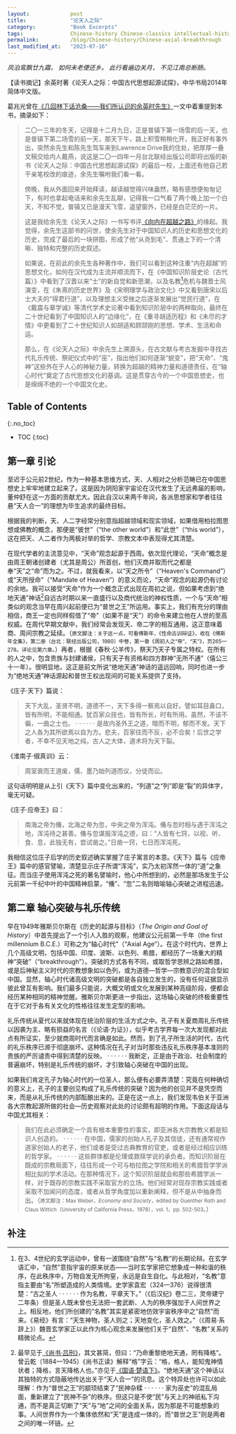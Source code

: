 ```yaml
---
layout:             post
title:              "论天人之际"
category:           "Book Excerpts"
tags:               Chinese-history Chinese-classics intellectual-history cultural-history
permalink:          /blog/Chinese-history/Chinese-axial-breakthrough
last_modified_at:   "2023-07-16"    
---
```


<p lang="zh" class="message"><em>
凤泊鸾飘廿九霜，
如何未老便还乡。
此行看遍边关月，
不见江南总断肠。
</em></p>

【读书摘记】余英时著《论天人之际：中国古代思想起源试探》，中华书局2014年简体中文版。

葛兆光曾在[《几回林下话沧桑&mdash;&mdash;我们所认识的余英时先生》](https://www.jiemian.com/article/6448139.html)一文中着重提到本书，摘录如下：

> 二〇一三年的冬天，记得是十二月九日，正是普镇下第一场雪的后一天，也是普镇下第二场雪的前一天，那天下午，路上积雪稍稍化开，我正好有事外出，突然余先生和陈先生驾车来到Lawrence Drive我的住处，把厚厚一叠文稿交给内人戴燕，说这是二〇一四年一月台北联经出版公司即将出版的新书《论天人之际：中国古代思想起源试探》的最后一校，上面还有他自己若干亲笔校改的痕迹，余先生嘱咐我们看一看。
>
> 傍晚，我从外面回来开始拜读，越读越觉得兴味盎然，略有感想便匆匆记下，有时也拿起电话来和余先生乱聊，记得我一口气看了两个晚上加一个白天，不知不觉，普镇又已是漫天飞雪，遥望窗外，已经是白茫茫的一片。
>
> 这是我给余先生《论天人之际》一书写书评[《向内在超越之路》](https://book.douban.com/review/10570705/)的缘起。我觉得，余先生这部书的问世，使余先生对于中国知识人的历史和思想文化的历史，完成了最后的一块拼图，形成了他“从尧到毛”、贯通上下的一个清晰、独特和完整的历史叙述。
>
> 如果说，在前此的余先生各种著作中，我们可以看到这种注重“内在超越”的思想文化，如何在汉代成为主流并顺流而下，在《中国知识阶层史论（古代篇）》中看到了汉晋以来“士”的新自觉和新思潮，以及名教[^1]危机与魏晋士风演变，在《朱熹的历史世界》及《宋明理学与政治文化》中又看到唐宋以后士大夫的“得君行道”，以及理想主义受挫之后逐渐发展出“觉民行道”，在《戴震与章学诚》等清代学术史论著中看到知识阶层中的两种取向，最终在二十世纪看到了中国知识人的“边缘化”，在《重寻胡适历程》和《未尽的才情》中更看到了二十世纪知识人如胡适和顾颉刚的思想、学术、生活和命运。
>
> 那么，在《论天人之际》中余先生上溯源头，在古文献与考古发掘中寻找古代礼乐传统、祭祀仪式中的“巫”，指出他们如何逐渐“蜕变”，把“天命”、“鬼神”这些外在于人心的神秘力量，转换为超越的精神力量和道德责任，在“轴心时代”奠定了古代思想文化的基调。这是贯穿古今的一个中国思想史，也是绵绵不绝的一个中国文化史。

<!-- excerpt-end -->

## Table of Contents
{:.no_toc}
* TOC 
{:toc}

## 第一章 引论

至迟于公元前2世纪，作为一种基本思维方式，天、人相对之分析范畴已在中国思想史上牢牢地建立起来了。这是因为阴阳家宇宙论在汉代发生了无远弗届的影响，董仲舒在这一方面的贡献尤大。因此自汉以来两千年间，各派思想家和学者往往悬“天人合一”的理想为毕生追求的最终目标。

根据我的判断，天、人二字经常分别意指超越领域和现实领域，如果借用柏拉图思想或佛教的概念，那便是“彼世”（“the other world”）和“此世”（“this world”），这在把天、人二者作为两极对举的哲学、宗教文本中表现得尤其清楚。

在现代学者的主流意见中，“天命”观念起源于西周。依次现代理论，“天命”概念是由周王朝诸创建者（尤其是周公）所首创，他们灭商并取而代之都是奉“天”之“命”而为之。不过，就我看来，以“天之所令”（“Heaven's Command”）或“天所授命”（“Mandate of Heaven”）的意义而论，“天命”观念的起源仍有讨论的余地。我可以接受“天命”作为一个概念正式出现在周初之说，但如果考虑到“绝地天通”神话[^2]自远古时期以来一直盛行以及商代统治的神权性质，一个与“天命”相类似的观念当早在周兴起前便已为“普世之王”所运用。事实上，我们有充分的理由相信，商王一定也同样假借了“帝”（如果不是“天”）的命令来建立他在人世的至高权威。在周代早期文献中，我们经常会发现天、帝二字的相互通用，这正意味着商、周间宗教之延续。（<small>原文脚注：关于这一点，可看傅斯年，《性命古训辩证》，收在《傅斯年全集》，第二册（台北：联经出版公司，1980）中卷，第一章《周初人之“帝”、“天”》，页265&mdash;278。详论见第六章。</small>）再者，根据《春秋·公羊传》，祭天乃天子专属之特权。在所有的人之中，包含贵族与封建诸侯，只有天子有资格和四方群神“无所不通”（僖公三十一年）。很明显地，这正是前文所说“绝地天通”神话的遥远回响，同时也进一步为“绝地天通”神话源起和普世王权出现间的可能关系提供了支持。

《庄子·天下》篇说：

> 天下大乱，圣贤不明，道德不一，天下多得一察焉以自好。譬如耳目鼻口，皆有所明，不能相通。犹百家众技也，皆有所长，时有所用。虽然，不该不徧，一曲之士也。 · · · · · · 是故内圣外王之道，暗而不明，郁而不发。天下之人各为其所欲焉以自为方。悲夫，百家往而不反，必不合矣！后世之学者，不幸不见天地之纯，古人之大体，道术将为天下裂。

《淮南子·俶真训》云：

> 周室衰而王道废，儒、墨乃始列道而议，分徒而讼。

这句话明明是从上引《天下》篇中变化出来的，“列道”之“列”即是“裂”的异体字，毫无可疑。

《庄子·应帝王》曰：

> 南海之帝为儵，北海之帝为忽，中央之帝为浑沌。儵与忽时相与遇于浑沌之地，浑沌待之甚善。儵与忽谋报浑沌之德，曰：“人皆有七窍，以视、听、食、息，此独无有，尝试凿之。”日凿一窍，七日而浑沌死。

我相信这位庄子后学的历史叙述确实掌握了庄子寓言的本意。《天下》篇与《应帝王》篇中的感官譬喻，清楚显示庄子所谓“浑沌”，实乃太初浑然一体的“道”之象征。而当庄子使用浑沌之死的著名譬喻时，他心中所想到的，必然是那场发生于公元前第一千纪中叶的中国精神启蒙，“儵”、“忽”二名则暗喻轴心突破之进程迅速。

## 第二章 轴心突破与礼乐传统

早在1949年雅斯贝尔斯在《历史的起源与目标》（*The Origin and Goal of History*）中首先提出了一个引人入胜的观察，他建议公元前第一千年（the first millennium B.C.E.）可称之为“轴心时代”（“Axial Age”）。在这个时代内，世界上几个高级文明，包括中国、印度、波斯、以色列、希腊，都经历了一场重大的精神“突破”（“breakthrough”）。突破的方式各有不同，或取哲学思辨之路如希腊，或是后神秘主义时代的宗教想象如以色列，或为道德&mdash;哲学&mdash;宗教意识的混合型如中国。显然，轴心时代诸高级文明的突破都是各自独立发生的，没有任何证据显示彼此曾互有影响。我们最多只能说，大概文明或文化发展到某种高级阶段，便都会经历某种相同的精神觉醒。雅斯贝尔斯更进一步指出，这场轴心突破的终极重要性在于它对于各有关文化的性格往往发生定型的影响。

礼乐传统从夏代以来就体现在统治阶层的生活方式之中。孔子有关夏商周礼乐传统以因袭为主、略有损益的名言（《论语·为证》），似乎考古学界每一次大发现都对此点有所证实，至少就商周时代而言确是如此。然而，到了孔子所生活的时代，古代的礼乐秩序已濒于彻底崩坏。这种情况在孔子对当时那些违反礼乐秩序基本准则的贵族的严厉谴责中得到清楚的反映。 · · · · · · 我断定，正是由于政治、社会制度的普遍崩坏，特别是礼乐传统的崩坏，才引致轴心突破在中国的出现。

如果我们肯定孔子为轴心时代的一位圣人，那么便有必要弄清楚：究竟在何种确切的意义上，孔子的主要创见构成了礼乐传统的突破？因为他的创见并不是凭空而来，而是从礼乐传统的内部酝酿出来的。正是在这一点上，我们发现韦伯关于亚洲各大宗教起源所做的社会&mdash;历史观察对此处的讨论颇有超明的作用。下面这段话与中国尤其相关：

> 我们在此必须确定一个具有根本重要性的事实，即亚洲各大宗教教义都是知识人创造的。 · · · · · · 在中国，儒家的创始人孔子及其信徒，还有通常视作道家创始人的老子，他们或者是受过古典教育的官吏，或者是经过相应训练的哲学家。 · · · · · · 这些群体都是伦理或救赎学说的承负者。而知识阶层在既成的宗教局面下，往往形成一个可与柏拉图之学院和相关的希腊哲学学派相比拟的学术活动。在那种情况下，这个知识阶层就会和那些希腊学派一样，对于既存的宗教实践不采取官方的立场。他们经常对现存宗教实践或者采取不加闻问的态度，或者从哲学角度加以重新阐释，但不是从中抽身而出。（<small>原文脚注：Max Weber，*Economy and Society*，edited by Guenther Roth and Claus Wittich（University of California Press，1978），vol. 1，pp. 502-503。</small>）

## 补注

[^1]: 在3、4世纪的玄学运动中，曾有一波围绕“自然”与“名教”的长期论辩。在玄学语汇中，“自然”意指宇宙的原来状态&mdash;&mdash;当时玄学家把它想象成一种和谐的秩序，在此秩序中，万物自发无所拘窒，永远是自生自化。与此相对，“名教”意指主要由“名”所塑造成的人类情境。史学家袁宏（324&mdash;376）说得很清楚：“古之圣人 · · · · · · 作为名教，平章天下。”（《后汉纪》卷二三，灵帝建宁二年条）但是圣人既未曾也无法把一套武断、人为的秩序强加于人间世界之上。相反地，他们所创建的“名教”其实是紧密地仿效宇宙秩序中之“自然”而来。《易经》有言：“天生神物，圣人则之；天地变化，圣人效之。”（《周易·系辞上》）魏晋玄学家正以此作为核心观念来发展他们关于“自然”、“名教”关系的精微论点。

[^2]: 最早见于[《尚书·吕刑》](https://ctext.org/shang-shu/marquis-of-lu-on-punishments/zhs)，其文甚简，但曰：“乃命重黎绝地天通，罔有降格”。曾云乾（1884&mdash;1945）《尚书正读》解释“格”字云：“格，格人，能知鬼神情状者；降格，言天降格人也。”亦见于[《国语·楚语下》](https://ctext.org/guo-yu/chu-yu-xia/zhs)。“绝地天通”这个神话以其独特的方式隐蔽地传达出关于“天人合一”的讯息。这个特异处也许可以如此理解：作为“普世之王”的颛顼结束了“民神杂糅 · · · · · · 家为巫史”的混乱局面，重新建立了“民神不杂”的秩序。但这只是不使“民”与天上的神祇私下沟通，而不是真正切断了“天”与“地”之间的全面关系，因为那是不可能想象的事。人间世界作为一个集体依然和“天”是连成一体的，而“普世之王”则是两者之间的唯一环链。